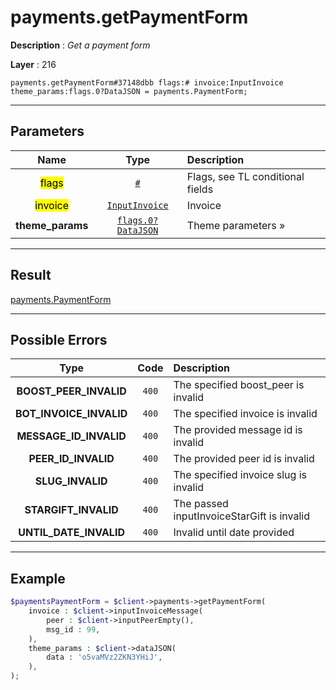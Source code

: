 # payments.getPaymentForm

**Description** : *Get a payment form*

**Layer** : 216

```tl
payments.getPaymentForm#37148dbb flags:# invoice:InputInvoice theme_params:flags.0?DataJSON = payments.PaymentForm;
```

---

## Parameters

| Name | Type | Description |
| :---: | :---: | :--- |
| <mark>flags</mark> | [`#`](type/#) | Flags, see TL conditional fields |
| <mark>invoice</mark> | [`InputInvoice`](type/InputInvoice) | Invoice |
| **theme_params** | [`flags.0?DataJSON`](type/DataJSON) | Theme parameters » |

---

## Result

[payments.PaymentForm](type/payments.PaymentForm)

---

## Possible Errors

| Type | Code | Description |
| :---: | :---: | :--- |
| **BOOST_PEER_INVALID** | `400` | The specified boost_peer is invalid |
| **BOT_INVOICE_INVALID** | `400` | The specified invoice is invalid |
| **MESSAGE_ID_INVALID** | `400` | The provided message id is invalid |
| **PEER_ID_INVALID** | `400` | The provided peer id is invalid |
| **SLUG_INVALID** | `400` | The specified invoice slug is invalid |
| **STARGIFT_INVALID** | `400` | The passed inputInvoiceStarGift is invalid |
| **UNTIL_DATE_INVALID** | `400` | Invalid until date provided |

---

## Example

```php
$paymentsPaymentForm = $client->payments->getPaymentForm(
	invoice : $client->inputInvoiceMessage(
		peer : $client->inputPeerEmpty(),
		msg_id : 99,
	),
	theme_params : $client->dataJSON(
		data : 'o5vaMVz2ZKN3YHiJ',
	),
);
```